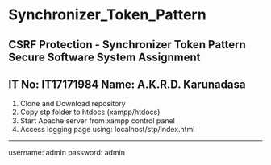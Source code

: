 # Synchronizer_Token_Pattern
CSRF Protection - Synchronizer Token Pattern
Secure Software System Assignment
--------------------------------------------
IT No: IT17171984
Name: A.K.R.D. Karunadasa
--------------------------------------------
1. Clone and Download repository
2. Copy stp folder to htdocs (xampp/htdocs)
3. Start Apache server from xampp control panel
4. Access logging page using: localhost/stp/index.html
--------------------------------------------
username: admin
password: admin

